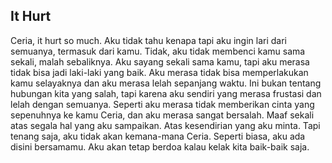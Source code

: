 ## It Hurt

Ceria, it hurt so much. Aku tidak tahu kenapa tapi aku ingin lari dari semuanya, termasuk dari kamu.
Tidak, aku tidak membenci kamu sama sekali, malah sebaliknya. Aku sayang sekali sama kamu, tapi aku merasa tidak bisa jadi laki-laki yang baik.
Aku merasa tidak bisa memperlakukan kamu selayaknya dan aku merasa lelah sepanjang waktu.
Ini bukan tentang hubungan kita yang salah, tapi karena aku sendiri yang merasa frustasi dan lelah dengan semuanya.
Seperti aku merasa tidak memberikan cinta yang sepenuhnya ke kamu Ceria, dan aku merasa sangat bersalah. Maaf sekali atas segala hal yang aku sampaikan. Atas kesendirian yang aku minta.
Tapi tenang saja, aku tidak akan kemana-mana Ceria. Seperti biasa, aku ada disini bersamamu. Aku akan tetap berdoa kalau kelak kita baik-baik saja.

